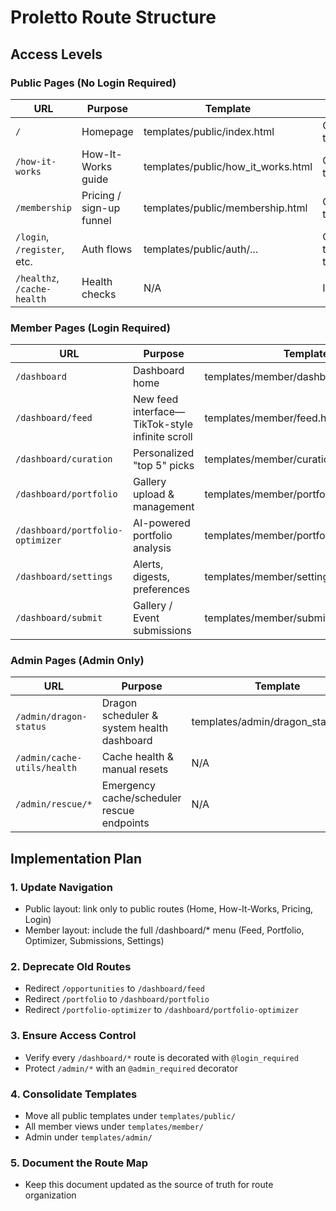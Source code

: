 # Proletto Route Structure

## Access Levels

### Public Pages (No Login Required)
| URL | Purpose | Template | Status |
|-----|---------|----------|--------|
| `/` | Homepage | templates/public/index.html | Current: templates/index.html |
| `/how-it-works` | How-It-Works guide | templates/public/how_it_works.html | Current: templates/how_it_works.html |
| `/membership` | Pricing / sign-up funnel | templates/public/membership.html | Current: templates/membership.html |
| `/login`, `/register`, etc. | Auth flows | templates/public/auth/... | Current: templates/login.html, templates/register.html |
| `/healthz`, `/cache-health` | Health checks | N/A | Implemented |

### Member Pages (Login Required)
| URL | Purpose | Template | Status |
|-----|---------|----------|--------|
| `/dashboard` | Dashboard home | templates/member/dashboard.html | Current: templates/dashboard.html |
| `/dashboard/feed` | New feed interface—TikTok-style infinite scroll | templates/member/feed.html | To be implemented (replace /opportunities) |
| `/dashboard/curation` | Personalized "top 5" picks | templates/member/curation.html | To be implemented |
| `/dashboard/portfolio` | Gallery upload & management | templates/member/portfolio.html | Current: templates/portfolio.html |
| `/dashboard/portfolio-optimizer` | AI-powered portfolio analysis | templates/member/portfolio_optimizer.html | Current: templates/portfolio_optimizer.html |
| `/dashboard/settings` | Alerts, digests, preferences | templates/member/settings.html | To be implemented |
| `/dashboard/submit` | Gallery / Event submissions | templates/member/submit.html | To be implemented |

### Admin Pages (Admin Only)
| URL | Purpose | Template | Status |
|-----|---------|----------|--------|
| `/admin/dragon-status` | Dragon scheduler & system health dashboard | templates/admin/dragon_status.html | Implemented |
| `/admin/cache-utils/health` | Cache health & manual resets | N/A | Implemented |
| `/admin/rescue/*` | Emergency cache/scheduler rescue endpoints | N/A | To be implemented |

## Implementation Plan

### 1. Update Navigation
- Public layout: link only to public routes (Home, How-It-Works, Pricing, Login)
- Member layout: include the full /dashboard/* menu (Feed, Portfolio, Optimizer, Submissions, Settings)

### 2. Deprecate Old Routes
- Redirect `/opportunities` to `/dashboard/feed`
- Redirect `/portfolio` to `/dashboard/portfolio`
- Redirect `/portfolio-optimizer` to `/dashboard/portfolio-optimizer`

### 3. Ensure Access Control
- Verify every `/dashboard/*` route is decorated with `@login_required`
- Protect `/admin/*` with an `@admin_required` decorator

### 4. Consolidate Templates
- Move all public templates under `templates/public/`
- All member views under `templates/member/`
- Admin under `templates/admin/`

### 5. Document the Route Map
- Keep this document updated as the source of truth for route organization